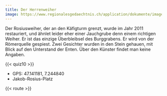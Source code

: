 ```yaml
---
title: Der Herrenweiher
image: https://www.regionalesgedaechtnis.ch/application/dokumente/image_preview_20/Tuescher7_07.jpg
---
```


Der Rosiusweiher, der an den Käfigturm grenzt, wurde im Jahr 2011 restauriert, und ähnlet leider eher einer Jauchgrube denn einem richtigen Weiher. Er ist das einzige Überbleibsel des Burggrabens. Er wird von der Römerquelle gespiest. Zwei Gesichter wurden in den Stein gehauen, mit Blick auf den Unterstand der Enten. Über den Künster findet man keine Angaben. 

{{< quiz10 >}}


- GPS: 47.141181, 7.244840
- Jakob-Rosius-Platz

{{< route >}}

